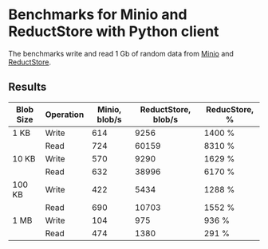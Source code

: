 # Benchmarks for Minio and ReductStore with Python client

The benchmarks write and read 1 Gb of random data from [Minio](https://min.io)
and [ReductStore](https://www.reduct.store).

## Results

| Blob Size | Operation | Minio, blob/s | ReductStore, blob/s | ReducStore, % |
|-----------|-----------|---------------|---------------------|---------------|
| 1 KB      | Write     | 614           | 9256                | 1400 %        |
|           | Read      | 724           | 60159               | 8310 %        |
| 10 KB     | Write     | 570           | 9290                | 1629 %        |
|           | Read      | 632           | 38996               | 6170 %        |
| 100 KB    | Write     | 422           | 5434                | 1288 %        |
|           | Read      | 690           | 10703               | 1552 %        |
| 1 MB      | Write     | 104           | 975                 | 936 %         |
|           | Read      | 474           | 1380                | 291 %         |
